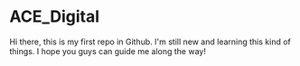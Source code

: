 # ACE_Digital

Hi there, this is my first repo in Github. I'm still new and learning this kind of things.
I hope you guys can guide me along the way!
